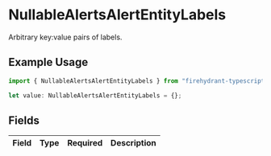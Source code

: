 # NullableAlertsAlertEntityLabels

Arbitrary key:value pairs of labels.

## Example Usage

```typescript
import { NullableAlertsAlertEntityLabels } from "firehydrant-typescript-sdk/models/components";

let value: NullableAlertsAlertEntityLabels = {};
```

## Fields

| Field       | Type        | Required    | Description |
| ----------- | ----------- | ----------- | ----------- |